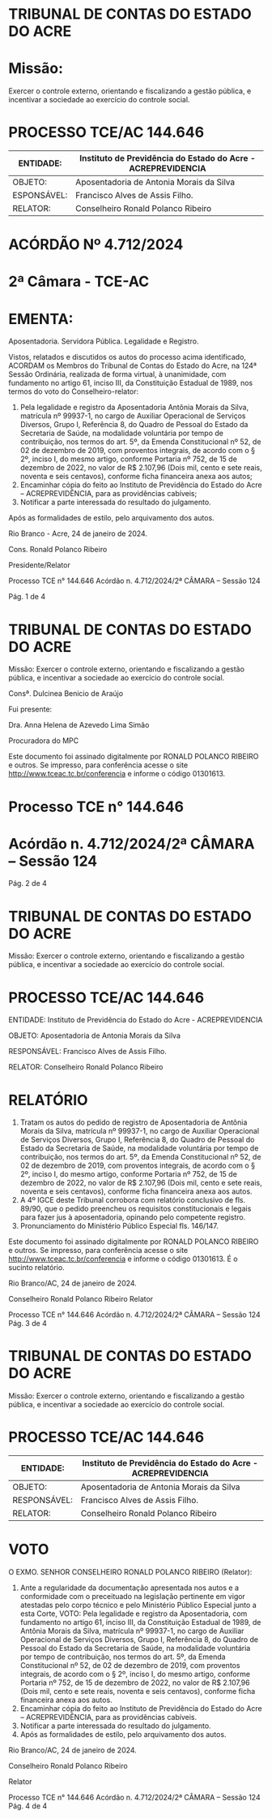 # TRIBUNAL DE CONTAS DO ESTADO DO ACRE

# Missão:

Exercer o controle externo, orientando e fiscalizando a gestão pública, e incentivar a sociedade ao exercício do controle social.

# PROCESSO TCE/AC 144.646

|ENTIDADE:|Instituto de Previdência do Estado do Acre - ACREPREVIDENCIA|
|---|---|
|OBJETO:|Aposentadoria de Antonia Morais da Silva|
|ESPONSÁVEL:|Francisco Alves de Assis Filho.|
|RELATOR:|Conselheiro Ronald Polanco Ribeiro|

# ACÓRDÃO Nº 4.712/2024

# 2ª Câmara - TCE-AC

# EMENTA:

Aposentadoria. Servidora Pública. Legalidade e Registro.

Vistos, relatados e discutidos os autos do processo acima identificado, ACORDAM os Membros do Tribunal de Contas do Estado do Acre, na 124ª Sessão Ordinária, realizada de forma virtual, à unanimidade, com fundamento no artigo 61, inciso III, da Constituição Estadual de 1989, nos termos do voto do Conselheiro-relator:

1. Pela legalidade e registro da Aposentadoria Antônia Morais da Silva, matrícula nº 99937-1, no cargo de Auxiliar Operacional de Serviços Diversos, Grupo I, Referência 8, do Quadro de Pessoal do Estado da Secretaria de Saúde, na modalidade voluntária por tempo de contribuição, nos termos do art. 5º, da Emenda Constitucional nº 52, de 02 de dezembro de 2019, com proventos integrais, de acordo com o § 2º, inciso I, do mesmo artigo, conforme Portaria nº 752, de 15 de dezembro de 2022, no valor de R$ 2.107,96 (Dois mil, cento e sete reais, noventa e seis centavos), conforme ficha financeira anexa aos autos;
2. Encaminhar cópia do feito ao Instituto de Previdência do Estado do Acre – ACREPREVIDÊNCIA, para as providências cabíveis;
3. Notificar a parte interessada do resultado do julgamento.

Após as formalidades de estilo, pelo arquivamento dos autos.

Rio Branco - Acre, 24 de janeiro de 2024.

Cons. Ronald Polanco Ribeiro

Presidente/Relator

Processo TCE n° 144.646 Acórdão n. 4.712/2024/2ª CÂMARA – Sessão 124

Pág. 1 de 4

# TRIBUNAL DE CONTAS DO ESTADO DO ACRE

Missão: Exercer o controle externo, orientando e fiscalizando a gestão pública, e incentivar a sociedade ao exercício do controle social.

Consª. Dulcinea Benicio de Araújo

Fui presente:

Dra. Anna Helena de Azevedo Lima Simão

Procuradora do MPC

Este documento foi assinado digitalmente por RONALD POLANCO RIBEIRO e outros. Se impresso, para conferência acesse o site http://www.tceac.tc.br/conferencia e informe o código 01301613.

# Processo TCE n° 144.646

# Acórdão n. 4.712/2024/2ª CÂMARA – Sessão 124

Pág. 2 de 4

# TRIBUNAL DE CONTAS DO ESTADO DO ACRE

Missão: Exercer o controle externo, orientando e fiscalizando a gestão pública, e incentivar a sociedade ao exercício do controle social.

# PROCESSO TCE/AC 144.646

ENTIDADE: Instituto de Previdência do Estado do Acre - ACREPREVIDENCIA

OBJETO: Aposentadoria de Antonia Morais da Silva

RESPONSÁVEL: Francisco Alves de Assis Filho.

RELATOR: Conselheiro Ronald Polanco Ribeiro

# RELATÓRIO

1. Tratam os autos do pedido de registro de Aposentadoria de Antônia Morais da Silva, matrícula nº 99937-1, no cargo de Auxiliar Operacional de Serviços Diversos, Grupo I, Referência 8, do Quadro de Pessoal do Estado da Secretaria de Saúde, na modalidade voluntária por tempo de contribuição, nos termos do art. 5º, da Emenda Constitucional nº 52, de 02 de dezembro de 2019, com proventos integrais, de acordo com o § 2º, inciso I, do mesmo artigo, conforme Portaria nº 752, de 15 de dezembro de 2022, no valor de R$ 2.107,96 (Dois mil, cento e sete reais, noventa e seis centavos), conforme ficha financeira anexa aos autos.
2. A 4º IGCE deste Tribunal corrobora com relatório conclusivo de fls. 89/90, que o pedido preencheu os requisitos constitucionais e legais para fazer jus à aposentadoria, opinando pelo competente registro.
3. Pronunciamento do Ministério Público Especial fls. 146/147.

Este documento foi assinado digitalmente por RONALD POLANCO RIBEIRO e outros. Se impresso, para conferência acesse o site http://www.tceac.tc.br/conferencia e informe o código 01301613. É o sucinto relatório.

Rio Branco/AC, 24 de janeiro de 2024.

Conselheiro Ronald Polanco Ribeiro
Relator

Processo TCE n° 144.646 Acórdão n. 4.712/2024/2ª CÂMARA – Sessão 124 Pág. 3 de 4

# TRIBUNAL DE CONTAS DO ESTADO DO ACRE

Missão: Exercer o controle externo, orientando e fiscalizando a gestão pública, e incentivar a sociedade ao exercício do controle social.

# PROCESSO TCE/AC 144.646

|ENTIDADE:|Instituto de Previdência do Estado do Acre - ACREPREVIDENCIA|
|---|---|
|OBJETO:|Aposentadoria de Antonia Morais da Silva|
|RESPONSÁVEL:|Francisco Alves de Assis Filho.|
|RELATOR:|Conselheiro Ronald Polanco Ribeiro|

# VOTO

O EXMO. SENHOR CONSELHEIRO RONALD POLANCO RIBEIRO (Relator):

1. Ante a regularidade da documentação apresentada nos autos e a conformidade com o preceituado na legislação pertinente em vigor atestadas pelo corpo técnico e pelo Ministério Público Especial junto a esta Corte, VOTO:
Pela legalidade e registro da Aposentadoria, com fundamento no artigo 61, inciso III, da Constituição Estadual de 1989, de Antônia Morais da Silva, matrícula nº 99937-1, no cargo de Auxiliar Operacional de Serviços Diversos, Grupo I, Referência 8, do Quadro de Pessoal do Estado da Secretaria de Saúde, na modalidade voluntária por tempo de contribuição, nos termos do art. 5º, da Emenda Constitucional nº 52, de 02 de dezembro de 2019, com proventos integrais, de acordo com o § 2º, inciso I, do mesmo artigo, conforme Portaria nº 752, de 15 de dezembro de 2022, no valor de R$ 2.107,96 (Dois mil, cento e sete reais, noventa e seis centavos), conforme ficha financeira anexa aos autos.
2. Encaminhar cópia do feito ao Instituto de Previdência do Estado do Acre – ACREPREVIDÊNCIA, para as providências cabíveis.
3. Notificar a parte interessada do resultado do julgamento.
4. Após as formalidades de estilo, pelo arquivamento dos autos.

Rio Branco/AC, 24 de janeiro de 2024.

Conselheiro Ronald Polanco Ribeiro

Relator

Processo TCE n° 144.646 Acórdão n. 4.712/2024/2ª CÂMARA – Sessão 124 Pág. 4 de 4

